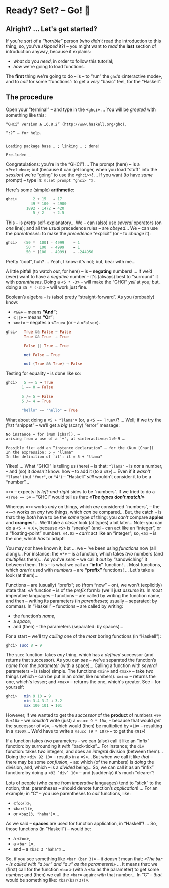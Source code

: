 # Ready? Set? – Go! 🏁

## Alright? … Let's get started?

If you’re sort of a _“horrible”_ person (who *didn't* read the introduction to this thing; so, you’ve *skipped* it?) – you might want to *read* the **last** section of introduction anyway, because it explains: 
- *what* do you *need*, in order to follow this tutorial;
- *how* we're going to load functions.

The **first** thing we're going to do – is – to “run” the `ghc`’s «interactive mode», and to *call* for some “functions”: to get a *very* “basic” feel, for the “Haskell”.

## The procedure

Open your “terminal” – and type in the «`ghci`» … You will be *greeted* with something like this: 

```text
“GHCi” version № „6.8.2“ (http://www.haskell.org/ghc). 

“:?” – for help.


Loading package base … ; linking … ; done!  

Pre-lude> _
```
Congratulations: you're in the “GHCi”! … The prompt (here) – is a «`Prelude>`»; but (because it can get longer, when you load “stuff” into the *session*) we're “going” to use the «`ghci>`»! … If you want (to have *same* prompt) – type in: «`:set prompt "ghci> "`».

Here's some (simple) **arithmetic**:

```haskell
ghci>       2 + 15   → 17 
           49 * 100  → 4900  
         1892 - 1472 → 420  
            5 / 2    → 2.5  
```

This – is *pretty* self-explanatory… We – can (also) use *several* operators (on *one* line); and all the *usual* precedence rules – are *obeyed*… We – can use the *parentheses*: to make the *precedence* “explicit” (or – to *change* it):

```haskell
ghci>   (50 *  100) - 4999    → 1  
         50 *  100  - 4999    → 1  
         50 * (100  - 4999)   → -244950  
```

Pretty “cool”, huh? … Yeah, I know: it's not; but, bear with me… 

A little pitfall (to watch *out*, for here) – is – **negating** numbers! … If we’d (ever) want to have a *negative* number – it's (always) best to “surround” it with *parentheses*. Doing a «`5 * -3`» – will make the “GHCi” *yell* at you; but, doing a «`5 * (-3)`» – will work just fine. 

Boolean’s algebra – is (also) pretty “straight-forward”. As you (probably) know: 
- «`&&`» – means **“And”**;
- «`||`» – means **“Or”**;
- «`not`» – negates a «`True`» (or – a «`False`»).


```haskell
ghci>   True && False → False
        True && True  → True

        False || True → True 

        not False → True 

        not (True && True) → False
```

Testing for equality – is done like so:

 ```haskell
ghci>   5 == 5 → True  
        1 == 0 → False  
        
        5 /= 5 → False  
        5 /= 4 → True  

        "hello" == "hello" → True   
```

What about doing a «`5 + "llama"`» (or, a «`5 == True`»)? … Well; if we try the *first* “snippet” – we’ll get a *big* (scary) “error” message:

```text
No instance – for (Num [Char]), –
arising from a use of a `+', at <interactive>:1:0-9 …

Possible fix: add an “instance declaration” – for the (Num [Char])  
In the expression: 5 + "llama"  
In the definition of `it': it = 5 + "llama"   
```

Yikes! … What “GHCI” is telling us (here) – is that: `"llama"` – is *not* a number, – and (so) it *doesn't* know: how – to add it (to a «`5`»)… Even if it *wasn't* `"llama"` (but `"four"`, or `"4"`) – “Haskell” *still* wouldn't consider it to be a “number”… 

«`+`» – expects its *left-and-right* sides to be “numbers”. If we tried to do a «`True == 5`» – “GHCI” would tell us that: ___«The types don't match!»___

Whereas «`+`» works *only* on things, which *are* considered “numbers”, – the «`==`» works on *any* two things, which *can* be compared… But, the catch – is that: they *both* have to be the *same* type of thing: you *can't* compare **apples** and **oranges**! … We'll take a *closer* look (at types) a bit later… Note: you can do a «`5 + 4.0`», because «`5`» is “sneaky” (and – can act like an “integer”, or a “floating-point” number). «`4.0`» – *can't* act like an “integer”; so, «`5`» – is the one, which *has* to adapt!

You may *not* have known it, but … we – 've been using *functions* now (all along)… For instance: the «`*`» – is a function, which takes *two* numbers (and *multiplies* them)… As you've *seen* – we call it *out* by “sandwiching” it between them. This – is what we call an __“infix”__ function! … Most functions, which *aren't* used with *numbers* – are __“prefix”__ functions! … Let's take a look (at them)…

Functions – are (usually) “prefix”; so (from “now” – on), we won't (explicitly) state that: «A function – is of the *prefix* form!» (we'll just *assume* it). In *most* imperative languages – functions – are called by writing the function name, and then –  writing its parameters (in *parentheses*; usually – separated: by commas). In “Haskell” – functions – are called by writing: 
- the function’s *name*, 
- a *space*, 
- and (then) – the parameters (separated: by spaces)… 

For a start – we'll try *calling* one of the *most* boring functions (in “Haskell”):

```haskell
ghci> succ 8 → 9   
```

The `succ` function: takes *any* thing, which has a *defined* successor (and returns that successor). As you can *see* – we've separated the function’s _name_ from the _parameter_ (with a space)… Calling a function with *several* parameters – is (also) simple. The functions «`min`» and «`max`» – take *two* things (which – can be put in an order, like numbers). «`min`» – returns the one, which's lesser; and «`max`» – returns the one, which's greater. See – for yourself: 

```haskell
ghci>   min 9 10 → 9  
        min 3.4 3.2 → 3.2  
        max 100 101 → 101   
```

However, if we wanted to get the *successor* of the **product** of numbers «`9`» & «`10`» – we *couldn't* write (just) a «`succ 9 * 10`», – because that would *get* the successor of «`9`», – which would (then) be multiplied by «`10`» – resulting in a «`100`»… We'd have to write a «`succ (9 * 10)`» – to get the «`91`»!

If a function takes *two* parameters – we can (also) call it like an “infix” function: by surrounding it *with* “back-ticks”… For instance; the `div` function: takes *two* integers, and does an *integral* division (between them)… Doing the «`div 92 10`» – results in a «`9`»… But when we call it like *that* – there may be some *confusion*, – as: which (of the numbers) is *doing* the division, and, which – is a *divided* being… So, we can call it as an “infix” function: by doing a «``92 `div` 10``» – and (suddenly) it's much “clearer”!

Lots of people (who came from *imperative* languages) tend to “stick” to the notion, that: parentheses – should denote function’s *application*! … For an example; in “C” – you use parentheses to *call* functions, like: 
- «`foo()`», 
- «`bar(1)`»,
- or «`baz(3, "haha")`»… 

As we said – **spaces** are used for function application, in “Haskell”! … So, those functions (in “Haskell”) – would be: 
- a «`foo`», 
- a «`bar 1`», 
- and – a «`baz 3 "haha"`»… 

So, if you see something like «`bar (bar 3)`» – it *doesn't* mean that: _«The `bar` – is called with “a `bar`” and “a `3`” as the parameters!»_ … It means that: we (first) call for the function «`bar`» (with a «`3`» as the parameter) to get some *number*; and (then) we call the «`bar`» again: *with* that number… In “C” – *that* would be something like: «`bar(bar(3))`».